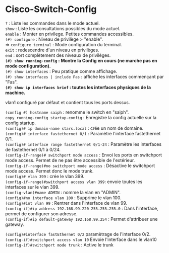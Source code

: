 # Cisco-Switch-Config  

`?` : Liste les commandes dans le mode actuel.  
`show` :  Liste les consultations possibles du mode actuel.  
`enable` : Monter en privilege. Petites commandes accessibles.  
`(#) configure` : Niveau de privilège > "enable".   
=> `configure terminal` : Mode configuration du terminal.  
`exit` : redescendre d'un niveau en privilèges.  
`end` : sort complètement des niveaux de privilèges.  
**`(#) show running-config` : Montre la Config en cours (ne marche pas en mode configuration).**  
`(#) show interfaces` : Peu pratique comme affichage.  
`(#) show interfaces | include Fas` : affiche les interfaces commençant par "Fas".  
**`(#) show ip interfaces brief` : toutes les interfaces physiques de la machine.**  

vlan1 configuré par défaut et contient tous les ports dessus.  

`(config #) hostname saiph` : renomme le switch en "saiph".  
`copy running-config startup-config` : Enregistre la config actuelle sur la config startup.  
`(config)# ip domain-name stars.local` : crée un nom de domaine.  
`(config)# interface fastethernet 0/1` : Paramètre l'interface fastethernet 0/1.  
`(config)# interface range fastethernet 0/1-24` : Paramètre les interfaces de fastethernet 0/1 à 0/24.  
`(config-if-range)# switchport mode access` : Envoi les ports en switchport mode access. Permet de ne pas être accessible de l'extérieur.  
`(config-if-range)#no switchport mode access` : Désactive le switchport mode access. Permet donc le mode trunk.  
`(config)# vlan 399` : crée le vlan 399.  
`(config-if-range)#switchport access vlan 399`: envoie toutes les interfaces sur le vlan 399.  
`(config-vlan)#name ADMIN` : nomme la vlan en "ADMIN".  
`(config)#no interface vlan 100` : Supprime le vlan 100.  
`(config)#int vlan 99` : Rentrer dans l'interface de vlan 99.  
`(config-if)#ip address 192.168.99.220 255.255.255.0` : Dans l'interface, permet de configurer son adresse.   
`(config-if)#ip default-gateway 192.168.99.254` : Permet d'attribuer une gateway.  

`(config)#interface fastEthernet 0/2` paramètrage de l'interface 0/2.  
`(config-if)#switchport access vlan 10`  Envoie l'interface dans le vlan10  
`(config-if)#switchport mode trunk` : Active le trunk  
